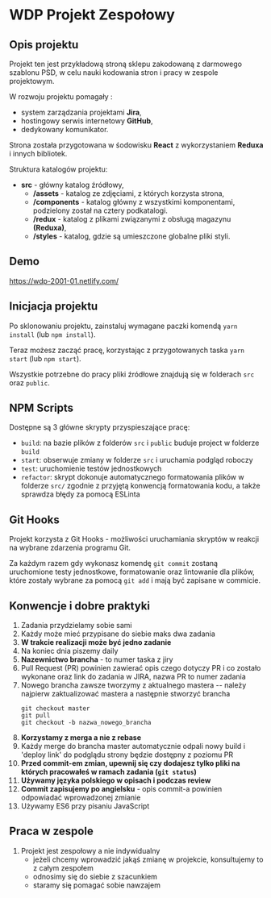 


# WDP Projekt Zespołowy

## Opis projektu

Projekt ten jest przykładową stroną sklepu zakodowaną z darmowego szablonu PSD, 
w celu nauki kodowania stron i pracy w zespole projektowym.

W rozwoju projektu pomagały :
- system zarządzania projektami **Jira**,
- hostingowy serwis internetowy **GitHub**,
- dedykowany komunikator.

Strona została przygotowana w śodowisku **React** z wykorzystaniem **Reduxa** i innych bibliotek.

Struktura katalogów projektu:
- **src** - główny katalog źródłowy,
  - **/assets** - katalog ze zdjęciami, z których korzysta strona,
  - **/components** - katalog główny z wszystkimi komponentami, podzielony został na cztery podkatalogi.
  - **/redux** - katalog z plikami związanymi z obsługą magazynu **(Reduxa)**,
  - **/styles** - katalog, gdzie są umieszczone globalne pliki styli.


## Demo

https://wdp-2001-01.netlify.com/

## Inicjacja projektu

Po sklonowaniu projektu, zainstaluj wymagane paczki komendą `yarn install` (lub `npm install`).

Teraz możesz zacząć pracę, korzystając z przygotowanych taska `yarn start` (lub `npm start`).

Wszystkie potrzebne do pracy pliki źródłowe znajdują się w folderach `src` oraz `public`.

## NPM Scripts

Dostępne są 3 główne skrypty przyspieszające pracę:

- `build`: na bazie plików z folderów `src` i `public` buduje project w folderze `build`
- `start`: obserwuje zmiany w folderze `src` i uruchamia podgląd roboczy
- `test`: uruchomienie testów jednostkowych
- `refactor`: skrypt dokonuje automatycznego formatowania plików w folderze `src/`
  zgodnie z przyjętą konwencją formatowania kodu, a także sprawdza błędy za pomocą ESLinta

## Git Hooks

Projekt korzysta z Git Hooks - możliwości uruchamiania skryptów w reakcji na wybrane zdarzenia programu Git.

Za każdym razem gdy wykonasz komendę `git commit` zostaną uruchomione testy jednostkowe, formatowanie oraz lintowanie
dla plików, które zostały wybrane za pomocą `git add` i mają być zapisane w commicie.

## Konwencje i dobre praktyki


1. Zadania przydzielamy sobie sami
2. Każdy może mieć przypisane do siebie maks dwa zadania
3. **W trakcie realizacji może być jedno zadanie**
4. Na koniec dnia piszemy daily
5. **Nazewnictwo brancha** - to numer taska z jiry
6. Pull Request (PR) powinien zawierać opis czego dotyczy PR i co zostało wykonane oraz link do zadania w JIRA, nazwa PR to numer zadania
7. Nowego brancha zawsze tworzymy z aktualnego mastera -- należy najpierw zaktualizować mastera a następnie stworzyć brancha
   ```
   git checkout master
   git pull
   git checkout -b nazwa_nowego_brancha
   ```
8. **Korzystamy z merga a nie z rebase**
9. Każdy merge do brancha master automatycznie odpali nowy build i 'deploy link' do podglądu strony będzie dostępny z poziomu PR
10. **Przed commit-em zmian, upewnij się czy dodajesz tylko pliki na których pracowałeś w ramach zadania (`git status`)**
11. **Używamy języka polskiego w opisach i podczas review**
12. **Commit zapisujemy po angielsku** - opis commit-a powinien odpowiadać wprowadzonej zmianie
13. Używamy ES6 przy pisaniu JavaScript

## Praca w zespole

1. Projekt jest zespołowy a nie indywidualny
   - jeżeli chcemy wprowadzić jakąś zmianę w projekcie, konsultujemy to z całym zespołem
   - odnosimy się do siebie z szacunkiem
   - staramy się pomagać sobie nawzajem

